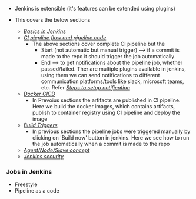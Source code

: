 * Jenkins is extensible (it's features can be extended using plugins)

* This covers the below sections
    - [_Basics in Jenkins_](Basics)
    - [_CI piepline flow and pipeline code_](CI-pipeline)
        - The above sections cover complete CI pipeline but the 
            - Start (not automatic but manual trigger) --> if a commit is made to the repo it should trigger the job automatically
            - End --> to get notifications about the pipeline job, whether passed/failed. Ther are multiple plugins available in jenkins, using them we can send notifications to different communication platforms/tools like slack, microsoft teams, etc. Refer [_Steps to setup notification_](CI-pipeline/pipeline-notification.md)
    - [_Docker CICD_](Docker-CI-CD)
        - In Prevoius sections the artifacts are published in CI pipeline. Here we build the docker images, which contains artifacts, publish to container registry using CI pipeline and deploy the image
    - [_Build Triggers_](Build-triggers)
        - In previous sections the pipeline jobs were triggered manually by clicking on 'Build now' button in jenkins. Here we see how to run the job automatically when a commit is made to the repo
    - [_Agent/Node/Slave concept_](Agent-Node-Slave)
    - [_Jenkins security_](Jenkins-security)

### Jobs in Jenkins
* Freestyle
* Pipeline as a code

